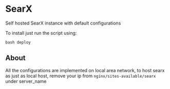 # SearX
Self hosted SearX instance with default configurations

To install just run the script using:

`bash deploy`

## About
All the configurations are implemented on local area network, to host searx as just as local host, remove your ip from `nginx/sites-available/searx` under server\_name
